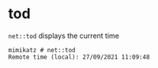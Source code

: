 # tod

`net::tod` displays the current time

```
mimikatz # net::tod
Remote time (local): 27/09/2021 11:09:48
```
